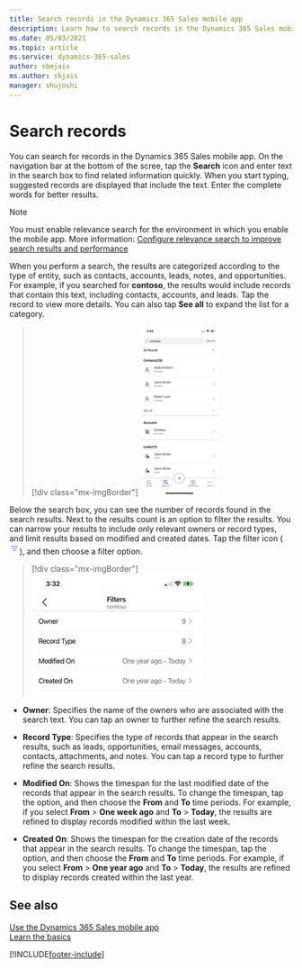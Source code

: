 ```yaml
---
title: Search records in the Dynamics 365 Sales mobile app
description: Learn how to search records in the Dynamics 365 Sales mobile app.
ms.date: 05/03/2021
ms.topic: article
ms.service: dynamics-365-sales
author: sbmjais
ms.author: shjais
manager: shujoshi
---
```


# Search records

You can search for records in the Dynamics 365 Sales mobile app. On the navigation bar at the bottom of the scree, tap the **Search** icon and enter text in the search box to find related information quickly. When you start typing, suggested records are displayed that include the text. Enter the complete words for better results.

> [!NOTE]
> You must enable relevance search for the environment in which you enable the mobile app. More information: [Configure relevance search to improve search results and performance](/power-platform/admin/configure-relevance-search-organization)

When you perform a search, the results are categorized according to the type of entity, such as contacts, accounts, leads, notes, and opportunities. For example, if you searched for **contoso**, the results would include records that contain this text, including contacts, accounts, and leads. Tap the record to view more details. You can also tap **See all** to expand the list for a category.    

> [!div class="mx-imgBorder"]
> ![Search results](media/sm-search-contoso-results.png "Search results")   

Below the search box, you can see the number of records found in the search results. Next to the results count is an option to filter the results. You can narrow your results to include only relevant owners or record types, and limit results based on modified and created dates. Tap the filter icon (![Refine search results](media/refine-search.png "Refine search results")), and then choose a filter option.   

> [!div class="mx-imgBorder"]
> ![Search filters](media/sa-search-filters.png "Search filters")    

- **Owner**: Specifies the name of the owners who are associated with the search text. You can tap an owner to further refine the search results.    

- **Record Type**: Specifies the type of records that appear in the search results, such as leads, opportunities, email messages, accounts, contacts, attachments, and notes. You can tap a record type to further refine the search results.     

- **Modified On**: Shows the timespan for the last modified date of the records that appear in the search results. To change the timespan, tap the option, and then choose the **From** and **To** time periods. For example, if you select **From** > **One week ago** and **To** > **Today**, the results are refined to display records modified within the last week.

- **Created On**: Shows the timespan for the creation date of the records that appear in the search results. To change the timespan, tap the option, and then choose the **From** and **To** time periods. For example, if you select **From** > **One year ago** and **To** > **Today**, the results are refined to display records created within the last year.  

## See also   

[Use the Dynamics 365 Sales mobile app](use-sales-mobile-app.md)<br>
[Learn the basics](learn-basics-mobile-app.md)

[!INCLUDE[footer-include](../../includes/footer-banner.md)]